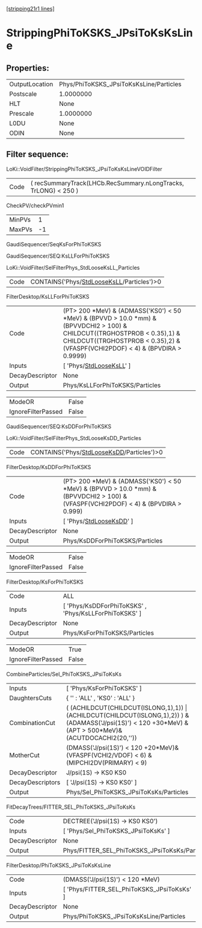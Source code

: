[[stripping21r1 lines]](./stripping21r1-index)

# StrippingPhiToKSKS_JPsiToKsKsLine

## Properties:

|                |                                         |
|----------------|-----------------------------------------|
| OutputLocation | Phys/PhiToKSKS_JPsiToKsKsLine/Particles |
| Postscale      | 1.0000000                               |
| HLT            | None                                    |
| Prescale       | 1.0000000                               |
| L0DU           | None                                    |
| ODIN           | None                                    |

## Filter sequence:

LoKi::VoidFilter/StrippingPhiToKSKS_JPsiToKsKsLineVOIDFilter

|      |                                                                 |
|------|-----------------------------------------------------------------|
| Code | ( recSummaryTrack(LHCb.RecSummary.nLongTracks, TrLONG) \< 250 ) |

CheckPV/checkPVmin1

|        |     |
|--------|-----|
| MinPVs | 1   |
| MaxPVs | -1  |

GaudiSequencer/SeqKsForPhiToKSKS

GaudiSequencer/SEQ:KsLLForPhiToKSKS

LoKi::VoidFilter/SelFilterPhys_StdLooseKsLL_Particles

|      |                                                                                            |
|------|--------------------------------------------------------------------------------------------|
| Code | CONTAINS('Phys/[StdLooseKsLL](./stripping21r1-commonparticles-stdlooseksll)/Particles')\>0 |

FilterDesktop/KsLLForPhiToKSKS

|                 |                                                                                                                                                                                                                     |
|-----------------|---------------------------------------------------------------------------------------------------------------------------------------------------------------------------------------------------------------------|
| Code            | (PT\> 200 \*MeV) & (ADMASS('KS0') \< 50 \*MeV) & (BPVVD \> 10.0 \*mm) & (BPVVDCHI2 \> 100) & CHILDCUT((TRGHOSTPROB \< 0.35),1) & CHILDCUT((TRGHOSTPROB \< 0.35),2) & (VFASPF(VCHI2PDOF) \< 4) & (BPVDIRA \> 0.9999) |
| Inputs          | [ 'Phys/[StdLooseKsLL](./stripping21r1-commonparticles-stdlooseksll)' ]                                                                                                                                           |
| DecayDescriptor | None                                                                                                                                                                                                                |
| Output          | Phys/KsLLForPhiToKSKS/Particles                                                                                                                                                                                     |

|                    |       |
|--------------------|-------|
| ModeOR             | False |
| IgnoreFilterPassed | False |

GaudiSequencer/SEQ:KsDDForPhiToKSKS

LoKi::VoidFilter/SelFilterPhys_StdLooseKsDD_Particles

|      |                                                                                            |
|------|--------------------------------------------------------------------------------------------|
| Code | CONTAINS('Phys/[StdLooseKsDD](./stripping21r1-commonparticles-stdlooseksdd)/Particles')\>0 |

FilterDesktop/KsDDForPhiToKSKS

|                 |                                                                                                                                            |
|-----------------|--------------------------------------------------------------------------------------------------------------------------------------------|
| Code            | (PT\> 200 \*MeV) & (ADMASS('KS0') \< 50 \*MeV) & (BPVVD \> 10.0 \*mm) & (BPVVDCHI2 \> 100) & (VFASPF(VCHI2PDOF) \< 4) & (BPVDIRA \> 0.999) |
| Inputs          | [ 'Phys/[StdLooseKsDD](./stripping21r1-commonparticles-stdlooseksdd)' ]                                                                  |
| DecayDescriptor | None                                                                                                                                       |
| Output          | Phys/KsDDForPhiToKSKS/Particles                                                                                                            |

|                    |       |
|--------------------|-------|
| ModeOR             | False |
| IgnoreFilterPassed | False |

FilterDesktop/KsForPhiToKSKS

|                 |                                                         |
|-----------------|---------------------------------------------------------|
| Code            | ALL                                                     |
| Inputs          | [ 'Phys/KsDDForPhiToKSKS' , 'Phys/KsLLForPhiToKSKS' ] |
| DecayDescriptor | None                                                    |
| Output          | Phys/KsForPhiToKSKS/Particles                           |

|                    |       |
|--------------------|-------|
| ModeOR             | True  |
| IgnoreFilterPassed | False |

CombineParticles/Sel_PhiToKSKS_JPsiToKsKs

|                  |                                                                                                                                                                |
|------------------|----------------------------------------------------------------------------------------------------------------------------------------------------------------|
| Inputs           | [ 'Phys/KsForPhiToKSKS' ]                                                                                                                                    |
| DaughtersCuts    | { '' : 'ALL' , 'KS0' : 'ALL' }                                                                                                                                 |
| CombinationCut   | ( (ACHILDCUT(CHILDCUT(ISLONG,1),1)) \| (ACHILDCUT(CHILDCUT(ISLONG,1),2)) ) & (ADAMASS('J/psi(1S)') \< 120 +30\*MeV) & (APT \> 500\*MeV)& (ACUTDOCACHI2(20,'')) |
| MotherCut        | (DMASS('J/psi(1S)') \< 120 +20\*MeV)& (VFASPF(VCHI2/VDOF) \< 6) & (MIPCHI2DV(PRIMARY) \< 9)                                                                    |
| DecayDescriptor  | J/psi(1S) -\> KS0 KS0                                                                                                                                          |
| DecayDescriptors | [ 'J/psi(1S) -\> KS0 KS0' ]                                                                                                                                  |
| Output           | Phys/Sel_PhiToKSKS_JPsiToKsKs/Particles                                                                                                                        |

FitDecayTrees/FITTER_SEL_PhiToKSKS_JPsiToKsKs

|                 |                                                |
|-----------------|------------------------------------------------|
| Code            | DECTREE('J/psi(1S) -\> KS0 KS0')               |
| Inputs          | [ 'Phys/Sel_PhiToKSKS_JPsiToKsKs' ]          |
| DecayDescriptor | None                                           |
| Output          | Phys/FITTER_SEL_PhiToKSKS_JPsiToKsKs/Particles |

FilterDesktop/PhiToKSKS_JPsiToKsKsLine

|                 |                                              |
|-----------------|----------------------------------------------|
| Code            | (DMASS('J/psi(1S)') \< 120 \*MeV)            |
| Inputs          | [ 'Phys/FITTER_SEL_PhiToKSKS_JPsiToKsKs' ] |
| DecayDescriptor | None                                         |
| Output          | Phys/PhiToKSKS_JPsiToKsKsLine/Particles      |
